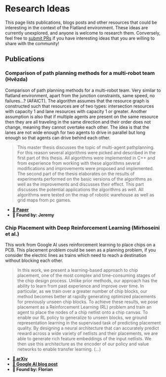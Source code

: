 Research Ideas
===

This page lists publications, blogs posts and other resources that could be interesting in the context of the Flatland environment. These ideas are currently unexplored, and anyone is welcome to research them. Conversely, feel free to [submit PRs](https://gitlab.aicrowd.com/flatland/flatland-book/blob/master/research/research-ideas.md) if you have interesting ideas that you are willing to share with the community!

Publications
---

### Comparison of path planning methods for a multi-robot team (Hvězda)

Comparison of path planning methods for a multi-robot team. Very similar to flatland environment, apart from the junction constraints, same speed, no failures...? (AFAICT). The algorithm assumes that the resource graph is constructed such that resources are of two types: intersection resources with capacity 1 and lane resources with capacity 1 or greater. Another assumption is also that if multiple agents are present on the same resource then they are all traveling in the same direction and their order does not change, meaning they cannot overtake each other. The idea is that the lanes are not wide enough for two agents to drive in parallel but long enough so that agents can drive behind each other.

> This master thesis discusses the topic of multi-agent pathplanning. For this reason several algorithms were picked and described in the first part of this thesis. All algorithms were implemented in C++ and from experience from working with these algorithms several modifications and improvements were proposed and implemented. The second part of the thesis elaborates on the results of experiments performed on the basic versions of the algorithms as well as the improvements and discusses their effect. This part discusses the potential applications the algorithms as well. All algorithms were tested on the map of robotic warehouse as well as grid maps from pc games.

- **[🔗 Paper](https://core.ac.uk/download/pdf/84833259.pdf)**
- **🌟 Found by: Jeremy**

### Chip Placement with Deep Reinforcement Learning (Mirhoseini et al.)

This work from Google AI uses reinforcement learning to place chips on a PCB. This placement problem could be seen as a planning problem, if you consider the electric lines as trains which need to reach a destination without blocking each other. 

> In this work, we present a learning-based approach to chip placement, one of the most complex and time-consuming stages of the chip design process. Unlike prior methods, our approach has the ability to learn from past experience and improve over time. In particular, as we train over a greater number of chip blocks, our method becomes better at rapidly generating optimized placements for previously unseen chip blocks. To achieve these results, we pose placement as a Reinforcement Learning (RL) problem and train an agent to place the nodes of a chip netlist onto a chip canvas. To enable our RL policy to generalize to unseen blocks, we ground representation learning in the supervised task of predicting placement quality. By designing a neural architecture that can accurately predict reward across a wide variety of netlists and their placements, we are able to generate rich feature embeddings of the input netlists. We then use this architecture as the encoder of our policy and value networks to enable transfer learning. (...)

- **[🔗 arXiv](https://arxiv.org/pdf/2004.10746.pdf)**
- **[🔗 Google AI blog post](https://ai.googleblog.com/2020/04/chip-design-with-deep-reinforcement.html)**
- **🌟 Found by: Florian** 

<!--



### Neural Combinatorial Optimization with Reinforcement Learning

https://arxiv.org/abs/1611.09940 (from Jeremy)

> This paper presents a framework to tackle combinatorial optimization problems using neural networks and reinforcement learning. We focus on the traveling salesman problem (TSP) and train a recurrent network that, given a set of city coordinates, predicts a distribution over different city permutations. Using negative tour length as the reward signal, we optimize the parameters of the recurrent network using a policy gradient method. We compare learning the network parameters on a set of training graphs against learning them on individual test graphs. Despite the computational expense, without much engineering and heuristic designing, Neural Combinatorial Optimization achieves close to optimal results on 2D Euclidean graphs with up to 100 nodes. Applied to the KnapSack, another NP-hard problem, the same method obtains optimal solutions for instances with up to 200 items.

Couple of implementations (2-3 years old):
- https://github.com/MichelDeudon/neural-combinatorial-optimization-rl-tensorflow  (I just ran training; but I think it needs an old version of Google OR Tools for testing, or a bit of updating itself)
- https://github.com/pemami4911/neural-combinatorial-rl-pytorch  Not tried this yet. (Florian: this guy generally does good work)
- https://github.com/MichelDeudon/neural-combinatorial-optimization-rl-tensorflow

### Attention, Learn to Solve Routing Problems!

https://arxiv.org/pdf/1803.08475v3.pdf (from Nilabha)

> The recently presented idea to learn heuristics for combinatorial optimization
  problems is promising as it can save costly development. However, to push this
  idea towards practical implementation, we need better models and better ways
  of training. We contribute in both directions: we propose a model based on attention layers with benefits over the Pointer Network and we show how to train
  this model using REINFORCE with a simple baseline based on a deterministic
  greedy rollout, which we find is more efficient than using a value function. We
  significantly improve over recent learned heuristics for the Travelling Salesman
  Problem (TSP), getting close to optimal results for problems up to 100 nodes.
  With the same hyperparameters, we learn strong heuristics for two variants of the
  Vehicle Routing Problem (VRP), the Orienteering Problem (OP) and (a stochastic variant of) the Prize Collecting TSP (PCTSP), outperforming a wide range of
  baselines and getting results close to highly optimized and specialized algorithms.


### Conflict-free route planning in dynamic environments

https://www.researchgate.net/publication/221063712_Conflict-free_route_planning_in_dynamic_environments (form Jeremy)

> Motion  planning  for  multiple  robots  is  tractable in  case  we  can  assume  a  roadmap  on  which  all  the  robotstravel, which is often the case in many automated guided vehicledomains,  such  as  factory  floors  or  container  terminals.  Wepresent  anO(nvlog(nv) +n2v)(nthe  number  of  nodes,vthe  number  of  vehicles)  route  planning  algorithm  for  a  singlerobot,  which  can  find  the  minimum-time  route  given  a  set  ofexisting  route  plans  that  it  may  not  interfere  with.In  addition,  we  present  an  algorithm  that  can  propagatedelay  through  the  plans  of  the  robots  in  case  one  or  morerobots are delayed. This delay-propagation algorithm allows usto implement a Pareto-optimal plan repair scheme, in which onerobot can improve its route plan without adversely affecting theother robots. We compare this approach to several plan repairschemes  from  the  literature,  which  are  based  on  the  idea  ofgiving  a  higher  priority  to  non-delayed  agents

### Q-Learning in enormous action spaces via amortized approximate maximization

https://arxiv.org/abs/2001.08116 (from Florian)

Action space could be forward/left/right/pause x nb agents?

-->